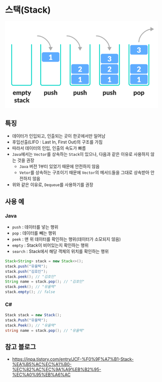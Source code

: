 # 스택(Stack)
![stack](./images/image012.png)

## 특징
- 데이터가 인입되고, 인출되는 곳이 한곳에서만 일어남
- 후입선출(LIFO : Last In, First Out)의 구조를 가짐
- 따라서 데이터의 인입, 인출의 속도가 빠름
- `Java`에서는 `Vector`를 상속하는 `Stack`이 있으나, 다음과 같은 이유로 사용하지 않는 것을 권장
  - `Java` 버전 1부터 있었기 때문에 안전하지 않음
  - `Vetor`를 상속하는 구조이기 때문에 `Vector`의 메서드들을 그대로 상속받아 안전하지 않음
- 위와 같은 이유로, `Dequeue`를 사용하기를 권장

## 사용 예
### Java
- `push` : 데이터를 넣는 행위
- `pop` : 데이터를 빼는 행위
- `peek` : 맨 위 데이터를 확인하는 행위(데이터가 소모되지 않음)
- `empty` : Stack이 비어있는지 확인하는 행위
- `search` : Stack에서 해당 객체의 위치를 확인하는 행위

```java
Stack<String> stack = new Stack<>();
stack.push("유율택");
stack.push("김호인");
stack.peek(); // "김호인"
String name = stack.pop(); // "김호인"
stack.peek(); // "유율택"
stack.empty(); // false
```

### C#
```c#
Stack stack = new Stack();
stack.Push("유율택");
stack.Peek(); // "유율택"
string name = stack.pop(); // "유율택"
```

## 참고 블로그
- https://inpa.tistory.com/entry/JCF-%F0%9F%A7%B1-Stack-%EA%B5%AC%EC%A1%B0-%EC%82%AC%EC%9A%A9%EB%B2%95-%EC%A0%95%EB%A6%AC
